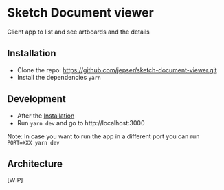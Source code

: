 # Sketch Document viewer

Client app to list and see artboards and the details

## Installation

- Clone the repo: https://github.com/jepser/sketch-document-viewer.git
- Install the dependencies `yarn`

## Development

- After the [Installation](#installation)
- Run `yarn dev` and go to http://localhost:3000

Note: In case you want to run the app in a different port you can run `PORT=XXX yarn dev`

## Architecture

[WIP]
